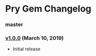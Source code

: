 Pry Gem Changelog
=================

### master

### [v1.0.0][v1.0.0] (March 10, 2019)

* Initial release

[v1.0.0]: https://github.com/pry/pry-gem/releases/tag/v1.0.0
